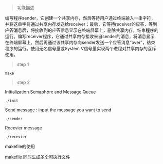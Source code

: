> 功能描述

编写程序sender，它创建一个共享内存，然后等待用户通过终端输入一串字符，并将这串字符通过共享内存发送给receiver；最后，它等待receiver的应答，等到应答消息后，将接收到的应答信息显示在终端屏幕上，删除共享内存，结束程序的运行。编写receiver程序，它通过共享内存接收来自sender的消息，将消息显示在终端屏幕上，然后再通过该共享内存向sender发送一个应答消息“over”，结束程序的运行。使用无名信号量或System V信号量实现两个进程对共享内存的互斥使用。


> step 1

```
make
```

> step 2

Initialization Semaphpre and Message Queue

```
./init
```

Send message : input the message you want to send 
```
./sender
```

Recevier message 
```
./recevier
```

makefile的使用

[makefile 同时生成多个可执行文件](http://www.jianshu.com/p/f1d95969e7df)

